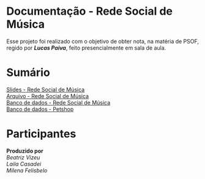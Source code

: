 # Documentação - Rede Social de Música

Esse projeto foi realizado com o objetivo de obter nota, na matéria de PSOF, regido por ***Lucas Paiva***, feito presencialmente em sala de aula.

# Sumário 
 [Slides - Rede Social de Música ](Musas&Melodias.pdf)\
 [Arquivo - Rede Social de Música](PSOF.docx)\
 [Banco de dados - Rede Social de Música](musicas.sql)\
 [Banco de dados - Petshop](petshop.sql)

# Participantes
**Produzido por**\
*Beatriz Vizeu*\
*Laila Casadei*\
*Milena Felisbelo*